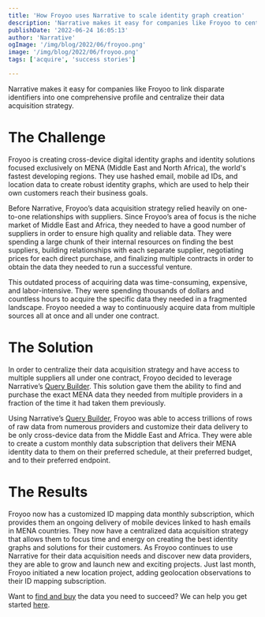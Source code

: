 ```yaml
---
title: 'How Froyoo uses Narrative to scale identity graph creation'
description: 'Narrative makes it easy for companies like Froyoo to centralize their data acquisition strategy and scale identity graph creation.'
publishDate: '2022-06-24 16:05:13'
author: 'Narrative'
ogImage: '/img/blog/2022/06/froyoo.png'
image: '/img/blog/2022/06/froyoo.png'
tags: ['acquire', 'success stories']

---
```

Narrative makes it easy for companies like Froyoo to link disparate identifiers into one comprehensive profile and centralize their data acquisition strategy.

**The Challenge**
==================

Froyoo is creating cross-device digital identity graphs and identity solutions focused exclusively on MENA (Middle East and North Africa), the world's fastest developing regions. They use hashed email, mobile ad IDs, and location data to create robust identity graphs, which are used to help their own customers reach their business goals.

Before Narrative, Froyoo’s data acquisition strategy relied heavily on one-to-one relationships with suppliers. Since Froyoo’s area of focus is the niche market of Middle East and Africa, they needed to have a good number of suppliers in order to ensure high quality and reliable data. They were spending a large chunk of their internal resources on finding the best suppliers, building relationships with each separate supplier, negotiating prices for each direct purchase, and finalizing multiple contracts in order to obtain the data they needed to run a successful venture.

This outdated process of acquiring data was time-consuming, expensive, and labor-intensive. They were spending thousands of dollars and countless hours to acquire the specific data they needed in a fragmented landscape. Froyoo needed a way to continuously acquire data from multiple sources all at once and all under one contract.

**The Solution**
=================

In order to centralize their data acquisition strategy and have access to multiple suppliers all under one contract, Froyoo decided to leverage Narrative’s [Query Builder](/products/query-builder). This solution gave them the ability to find and purchase the exact MENA data they needed from multiple providers in a fraction of the time it had taken them previously.  

Using Narrative’s [Query Builder](/products/query-builder), Froyoo was able to access trillions of rows of raw data from numerous providers and customize their data delivery to be only cross-device data from the Middle East and Africa. They were able to create a custom monthly data subscription that delivers their MENA identity data to them on their preferred schedule, at their preferred budget, and to their preferred endpoint.

**The Results**
================

Froyoo now has a customized ID mapping data monthly subscription, which provides them an ongoing delivery of mobile devices linked to hash emails in MENA countries. They now have a centralized data acquisition strategy that allows them to focus time and energy on creating the best identity graphs and solutions for their customers. As Froyoo continues to use Narrative for their data acquisition needs and discover new data providers, they are able to grow and launch new and exciting projects. Just last month, Froyoo initiated a new location project, adding geolocation observations to their ID mapping subscription.

Want to [find and buy](https://www.narrative.io/buyer-studio) the data you need to succeed? We can help you get started [here](/contact).

